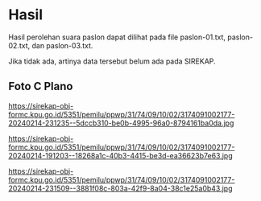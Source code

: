 # Hasil

Hasil perolehan suara paslon dapat dilihat pada file paslon-01.txt, paslon-02.txt, dan paslon-03.txt.

Jika tidak ada, artinya data tersebut belum ada pada SIREKAP.

## Foto C Plano

https://sirekap-obj-formc.kpu.go.id/5351/pemilu/ppwp/31/74/09/10/02/3174091002177-20240214-231235--5dccb310-be0b-4995-96a0-8794161ba0da.jpg

https://sirekap-obj-formc.kpu.go.id/5351/pemilu/ppwp/31/74/09/10/02/3174091002177-20240214-191203--18268a1c-40b3-4415-be3d-ea36623b7e63.jpg

https://sirekap-obj-formc.kpu.go.id/5351/pemilu/ppwp/31/74/09/10/02/3174091002177-20240214-231509--3881f08c-803a-42f9-8a04-38c1e25a0b43.jpg
